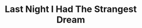 ---
ee_id: '51'
site: '1'
type: '2'
url: 2009-041-last-night-i-had-the-strangest-dream
title: Last Night I Had The Strangest Dream
year: '2009'
display_year: '2009'
medium: ''
dims: ''
pitch: Me playing folk music and singing through auto-tune. Uuugh.
ps: ''
live_url: ''
related: "[36] 2007-003 Apple GarageBand Auto Tune Demonstration - appleautotune"
youtube: https://www.youtube.com/watch?v=Kow3MR2kTVs
related_code: ''
imgs: Last-Night-I-Had-Strangest-Dream-2009-041-Perf-View-1-database-NL.jpg
subheading: ''
download: ''
add_credit: ''
commission: ''
layout: things-i-made
---